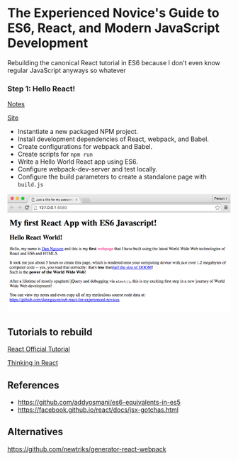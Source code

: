 # The Experienced Novice's Guide to ES6, React, and Modern JavaScript Development


Rebuilding the canonical React tutorial in ES6 because I don't even know regular JavaScript anyways so whatever


### Step 1: Hello React!

[Notes](STEP-01.md)  

[Site](http://dannguyen.github.io/es6-react-for-experienced-novices/steps/01/)


- Instantiate a new packaged NPM project.
- Install development dependencies of React, webpack, and Babel.
- Create configurations for webpack and Babel.
- Create scripts for `npm run`
- Write a Hello World React app using ES6.
- Configure webpack-dev-server and test locally.
- Configure the build parameters to create a standalone page with `build.js`


<a href="http://dannguyen.github.io/es6-react-for-experienced-novices/steps/01/">
  <img src="pagematter/images/01.png" alt="The first site">
</a>






## Tutorials to rebuild


[React Official Tutorial](https://facebook.github.io/react/docs/tutorial.html)

[Thinking in React](https://facebook.github.io/react/docs/thinking-in-react.html)


## References

- https://github.com/addyosmani/es6-equivalents-in-es5
- https://facebook.github.io/react/docs/jsx-gotchas.html


## Alternatives

https://github.com/newtriks/generator-react-webpack
